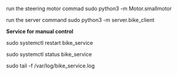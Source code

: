 run the steering motor commad
sudo python3 -m Motor.smallmotor

run the server command
sudo python3 -m server.bike_client

**Service for manual control**

sudo systemctl restart bike_service

sudo systemctl status bike_service

sudo tail -f /var/log/bike_service.log